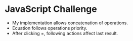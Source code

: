 # JavaScript Challenge

-   My implementation allows concatenation of operations.
-   Ecuation follows operations priority.
-   After clicking =, following actions affect last result.
